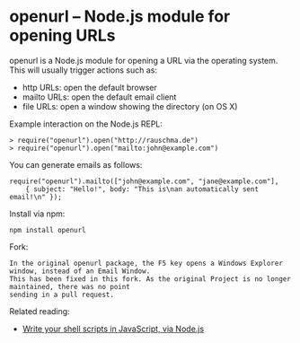 openurl – Node.js module for opening URLs
=========================================

openurl is a Node.js module for opening a URL via the operating system. This will usually trigger actions such as:

- http URLs: open the default browser
- mailto URLs: open the default email client
- file URLs: open a window showing the directory (on OS X)

Example interaction on the Node.js REPL:

    > require("openurl").open("http://rauschma.de")
    > require("openurl").open("mailto:john@example.com")
    
You can generate emails as follows:

    require("openurl").mailto(["john@example.com", "jane@example.com"],
        { subject: "Hello!", body: "This is\nan automatically sent email!\n" });
    
Install via npm:

    npm install openurl

Fork:
	
	In the original openurl package, the F5 key opens a Windows Explorer window, instead of an Email Window.
	This has been fixed in this fork. As the original Project is no longer maintained, there was no point
	sending in a pull request.

Related reading:

- [Write your shell scripts in JavaScript, via Node.js](http://www.2ality.com/2011/12/nodejs-shell-scripting.html)
